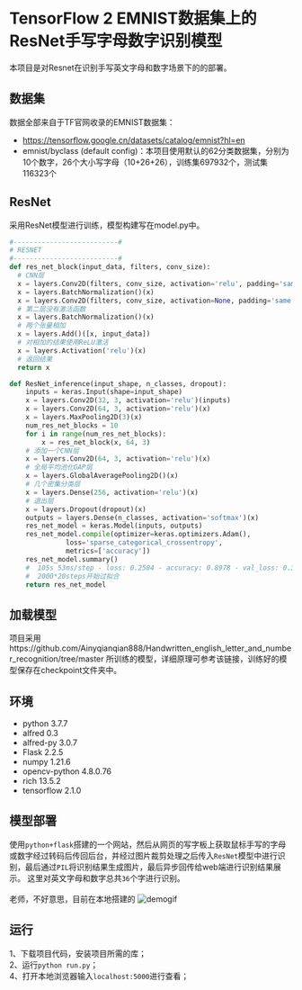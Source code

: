 # TensorFlow 2 EMNIST数据集上的ResNet手写字母数字识别模型
本项目是对Resnet在识别手写英文字母和数字场景下的的部署。

## 数据集

数据全部来自于TF官网收录的EMNIST数据集：
- https://tensorflow.google.cn/datasets/catalog/emnist?hl=en
- emnist/byclass (default config)：本项目使用默认的62分类数据集，分别为10个数字，26个大小写字母（10+26+26），训练集697932个，测试集116323个

## ResNet

采用ResNet模型进行训练，模型构建写在model.py中。


```python
#--------------------------#
# RESNET
#--------------------------#
def res_net_block(input_data, filters, conv_size):
  # CNN层
  x = layers.Conv2D(filters, conv_size, activation='relu', padding='same')(input_data)
  x = layers.BatchNormalization()(x)
  x = layers.Conv2D(filters, conv_size, activation=None, padding='same')(x)
  # 第二层没有激活函数
  x = layers.BatchNormalization()(x)
  # 两个张量相加
  x = layers.Add()([x, input_data])
  # 对相加的结果使用ReLU激活
  x = layers.Activation('relu')(x)
  # 返回结果
  return x

def ResNet_inference(input_shape, n_classes, dropout):
    inputs = keras.Input(shape=input_shape)
    x = layers.Conv2D(32, 3, activation='relu')(inputs)
    x = layers.Conv2D(64, 3, activation='relu')(x)
    x = layers.MaxPooling2D(3)(x)
    num_res_net_blocks = 10
    for i in range(num_res_net_blocks):
        x = res_net_block(x, 64, 3)
    # 添加一个CNN层
    x = layers.Conv2D(64, 3, activation='relu')(x)
    # 全局平均池化GAP层
    x = layers.GlobalAveragePooling2D()(x)
    # 几个密集分类层
    x = layers.Dense(256, activation='relu')(x)
    # 退出层
    x = layers.Dropout(dropout)(x)
    outputs = layers.Dense(n_classes, activation='softmax')(x)
    res_net_model = keras.Model(inputs, outputs)
    res_net_model.compile(optimizer=keras.optimizers.Adam(),
              loss='sparse_categorical_crossentropy',
              metrics=['accuracy'])
    res_net_model.summary()
    #  105s 53ms/step - loss: 0.2584 - accuracy: 0.8978 - val_loss: 0.3838 - val_accuracy: 0.8743
    #  2000*20steps开始过拟合
    return res_net_model
```

## 加载模型
项目采用https://github.com/Ainyqianqian888/Handwritten_english_letter_and_number_recognition/tree/master 所训练的模型，详细原理可参考该链接，训练好的模型保存在checkpoint文件夹中。


## 环境
- python               3.7.7
- alfred               0.3                
- alfred-py            3.0.7                          
- Flask                2.2.5
- numpy                1.21.6     
- opencv-python        4.8.0.76                      
- rich                 13.5.2            
- tensorflow           2.1.0

## 模型部署
使用`python+flask`搭建的一个网站，然后从网页的写字板上获取鼠标手写的字母或数字经过转码后传回后台，并经过图片裁剪处理之后传入`ResNet`模型中进行识别，最后通过`PIL`将识别结果生成图片，最后异步回传给web端进行识别结果展示。 
这里对英文字母和数字总共`36`个字进行识别。   
<br>老师，不好意思，目前在本地搭建的
![demogif](https://github.com/Ainyqianqian888/Handwritten_english_letter_and_number_recognition/blob/master/demo.gif) <br>

## 运行
 1、下载项目代码，安装项目所需的库；<br>
 2、运行`python run.py`；<br>
 4、打开本地浏览器输入`localhost:5000`进行查看；<br>
 
